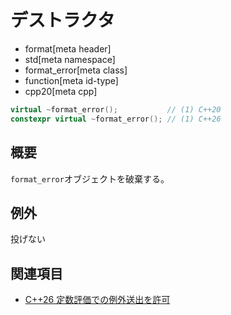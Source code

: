# デストラクタ
* format[meta header]
* std[meta namespace]
* format_error[meta class]
* function[meta id-type]
* cpp20[meta cpp]

```cpp
virtual ~format_error();           // (1) C++20
constexpr virtual ~format_error(); // (1) C++26
```

## 概要
`format_error`オブジェクトを破棄する。


## 例外
投げない


## 関連項目
- [C++26 定数評価での例外送出を許可](/lang/cpp26/allowing_exception_throwing_in_constant-evaluation.md)
